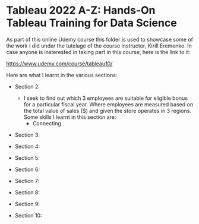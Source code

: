 # Tableau 2022 A-Z: Hands-On Tableau Training for Data Science

As part of this online Udemy course this folder is used to showcase some of the work I did under the tutelage of the course instructor, Kirill Eremenko. In case anyone is insterested in taking part in this course, here is the link to it:

https://www.udemy.com/course/tableau10/

Here are what I learnt in the various sections:
- Section 2: 
  - I seek to find out which 3 employees are suitable for eligible bonus for a particular fiscal year. Where employees are measured based on the total value of sales ($) and given the store operates in 3 regions. Some skills I learnt in this section are:
    - Connecting

- Section 3:
- Section 4:
- Section 5:
- Section 6:
- Section 7:
- Section 8:
- Section 9:
- Section 10:
